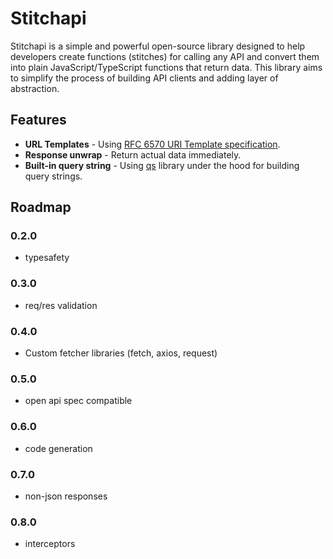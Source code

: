 # Stitchapi

Stitchapi is a simple and powerful open-source library designed to help developers create functions (stitches) for calling any API and convert them into plain JavaScript/TypeScript functions that return data. This library aims to simplify the process of building API clients and adding layer of abstraction.

## Features

- **URL Templates** - Using [RFC 6570 URI Template specification](https://datatracker.ietf.org/doc/html/rfc6570).
- **Response unwrap** - Return actual data immediately.
- **Built-in query string** - Using [qs](https://www.npmjs.com/package/qs) library under the hood for building query strings.

## Roadmap

### 0.2.0

- typesafety

### 0.3.0

- req/res validation

### 0.4.0

- Custom fetcher libraries (fetch, axios, request)

### 0.5.0

- open api spec compatible

### 0.6.0

- code generation

### 0.7.0

- non-json responses

### 0.8.0

- interceptors

